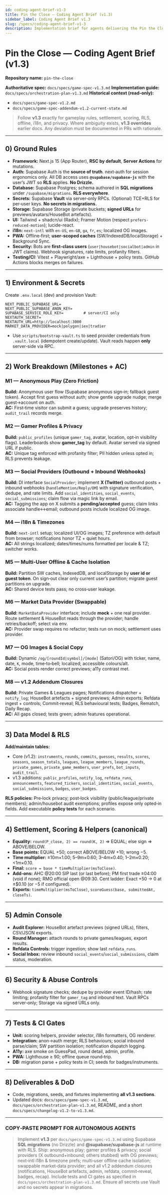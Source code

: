 ```yaml
---
id: coding-agent-brief-v1-3
title: Pin the Close — Coding Agent Brief (v1.3)
sidebar_label: Coding Agent Brief v1.3
slug: /specs/coding-agent-brief-v1-3
description: Implementation brief for agents delivering the Pin the Close v1.3 specification.
---
```


# Pin the Close — Coding Agent Brief (v1.3)

**Repository name:** `pin-the-close`

**Authoritative spec:** `docs/specs/game-spec-v1.3.md`
**Implementation guide:** `docs/specs/orchestration-plan-v1.3.md`
**Historical context (read‑only):**
- `docs/specs/game-spec-v1.2.md`
- `docs/specs/game-spec-addendum-v1.2-current-state.md`

> Follow **v1.3** exactly for gameplay rules, settlement, scoring, RLS, offline, i18n, and privacy. Where ambiguity exists, **v1.3 overrides** earlier docs. Any deviation must be documented in PRs with rationale.

---

## 0) Ground Rules
- **Framework:** Next.js 15 (App Router), **RSC by default**, **Server Actions** for mutations.
- **Auth:** Supabase Auth is the **source of truth**. next‑auth for session ergonomics only. All DB access uses **`@supabase/supabase-js`** with the user’s JWT so **RLS** applies. **No Drizzle.**
- **Database:** Supabase Postgres; schema authored in **SQL migrations** under `/supabase/migrations`. **RLS everywhere**.
- **Secrets:** Supabase **Vault** via server‑only RPCs. (Optional) TCE+RLS for per‑user keys. **No secrets in migrations.**
- **Storage:** Supabase Storage (private buckets; **signed URLs** for previews/avatars/HouseBot artefacts).
- **UI:** Tailwind + shadcn/ui (Radix); Framer Motion (respect `prefers-reduced-motion`); lucide-react.
- **i18n:** `next-intl` with `en-US`, `en-GB`, `ga`, `fr`, `es`; localized OG images.
- **PWA:** Offline‑first; **user‑scoped caches** (SW/IndexedDB/localStorage) + Background Sync.
- **Security:** Bots are **first‑class users** (`user|housebot|socialbot|admin` in JWT claims). Webhook signatures, rate limits, profanity filters.
- **Testing/CI:** Vitest + Playwright/axe + Lighthouse + policy tests. GitHub Actions blocks merges on failures.

---

## 1) Environment & Secrets
Create `.env.local` (dev) and provision Vault:
```
NEXT_PUBLIC_SUPABASE_URL=
NEXT_PUBLIC_SUPABASE_ANON_KEY=
SUPABASE_SERVICE_ROLE_KEY=         # server/CI only
NEXTAUTH_SECRET=
NEXTAUTH_URL=http://localhost:3000
MARKET_DATA_PROVIDER=mock|polygon|iex|tradier
```
- Use `scripts/bootstrap-vault.ts` to seed provider credentials from `.vault.local` (idempotent create/update). Vault reads happen **only** server‑side via RPC.

---

## 2) Work Breakdown (Milestones + AC)

### M1 — Anonymous Play (Zero Friction)
**Build:** Anonymous user flow (Supabase anonymous sign‑in; fallback guest token). Accept first guess without auth; show gentle upgrade nudge; merge guest→account on auth.  
**AC:** First‑time visitor can submit a guess; upgrade preserves history; `audit_trail` records merge.

### M2 — Gamer Profiles & Privacy
**Build:** `public_profiles` (unique `gamer_tag`, avatar, location, opt‑in visibility flags). Leaderboards show **gamer_tag** by default. Avatar served via signed URL if public.  
**AC:** Unique tag enforced with profanity filter; PII hidden unless opted in; RLS prevents leakage.

### M3 — Social Providers (Outbound + Inbound Webhooks)
**Build:** DI interface `SocialProvider`; implement **X (Twitter)** outbound posts + inbound webhooks (`handleMention/Reply/DM`) with signature verification, dedupe, and rate limits. Add `social_identities`, `social_events`, `social_submissions`; claim flow via magic link by email.  
**AC:** Tagging the app on X submits a **pending/accepted** guess; claim links associate handle↔email; outbound posts include localized OG image.

### M4 — i18n & Timezones
**Build:** `next-intl` setup; localized UI/OG images; TZ preference with default from browser; notifications honor TZ + quiet hours.  
**AC:** All strings localized; dates/times/nums formatted per locale & TZ; switcher works.

### M5 — Multi‑User Offline & Cache Isolation
**Build:** Partition SW caches, IndexedDB, and localStorage by **user id or guest token**. On sign‑out clear only current user’s partition; migrate guest partitions on upgrade.  
**AC:** Shared device tests pass; no cross‑user leakage.

### M6 — Market Data Provider (Swappable)
**Build:** `MarketDataProvider` interface; include **mock** + one real provider. Route settlement & HouseBot reads through the provider; handle retries/backoff; select via env.  
**AC:** Provider swap requires no refactor; tests run on mock; settlement uses provider.

### M7 — OG Images & Social Copy
**Build:** Dynamic `/og/[roundId|symbol]/[mode]` (Satori/OG) with ticker, name, date, `K`, mode, time‑to‑bell; localized; accessible colours/alt.  
**AC:** Social posts render correct previews; a11y contrast met.

### M8 — v1.2 Addendum Closures
**Build:** Private Games & Leagues pages; Notifications dispatcher + `notify_log`; HouseBot artefacts + signed previews; Admin exports; Refdata ingest + controls; Commit‑reveal; RLS behavioural tests; Badges, Rematch, Daily Recap.  
**AC:** All gaps closed; tests green; admin features operational.

---

## 3) Data Model & RLS
**Add/maintain tables:**
- Core (v1.2): `instruments`, `rounds`, `commits`, `guesses`, `results`, `scores`, `seasons`, `season_totals`, `leagues`, `league_members`, `league_rounds`, `private_games`, `private_game_members`, `user_prefs`, `bot_inputs`, `audit_trail`.
- v1.3 additions: `public_profiles`, `notify_log`, `refdata_runs`, `announcements`, `featured_tickers`, `social_identities`, `social_events`, `social_submissions`, `badges`, `user_badges`.

**RLS policies:** Pre‑lock privacy; post‑lock visibility (public/league/private members); admin/housebot audit exemptions; profiles expose only opted‑in fields. Add executable **policy tests** for each scenario.

---

## 4) Settlement, Scoring & Helpers (canonical)
- **Equality:** `round(P_close, 2) == round(K, 2)` ⇒ EQUAL; else sign ⇒ ABOVE/BELOW.
- **Base points:** EQUAL +50; correct ABOVE/BELOW +10; wrong −5.
- **Time multiplier:** ≥10m×1.00; 5–9m×0.60; 3–4m×0.40; 1–2m×0.20; &lt;1m×0.10.
- **Final:** `score = base * timeMultiplier(msToClose)`.
- **Add‑ons:** AHC @20:00 SIP last (or last before); PM first trade ≥04:00 (void if none); RMO official open @09:30. Cent ladder: Exact +50 → 0 at ±$0.10 (or −5 if configured).  
- **Exports:** `timeMultiplier(msToClose)`, `scoreGuess(base, submittedAt, closeTs)`.

---

## 5) Admin Console
- **Audit Explorer:** HouseBot artefact previews (signed URLs), filters, CSV/JSON exports.
- **Round Manager:** attach rounds to private games/leagues, export results.
- **Refdata Controls:** trigger ingestion; show last `refdata_runs`.
- **Social Inbox:** review inbound `social_events`/`social_submissions`, claim status, moderation.

---

## 6) Security & Abuse Controls
- Webhook signature checks; dedupe by provider event ID/hash; rate limiting; profanity filter for `gamer_tag` and inbound text. Vault RPCs server‑only; Storage via signed URLs only.

---

## 7) Tests & CI Gates
- **Unit:** scoring helpers, provider selector, i18n formatters, OG renderer.
- **Integration:** anon→auth merge; RLS behaviours; social inbound parse/claim; SW partition isolation; notification dispatch logging.
- **A11y:** axe smoke on GuessPad, round detail, admin, profile.
- **PWA:** Lighthouse ≥ 90; offline queue round‑trip.
- **DB:** migration parse + policy tests in CI; seeds for badges/instruments.

---

## 8) Deliverables & DoD
- Code, migrations, seeds, and fixtures implementing **all v1.3 sections**.
- Updated docs: `docs/specs/game-spec-v1.3.md`, `docs/specs/orchestration-plan-v1.3.md`, README, and a short `docs/specs/changelog-v1.2-to-v1.3.md`.

---

### COPY‑PASTE PROMPT FOR AUTONOMOUS AGENTS
> Implement **v1.3** per `docs/specs/game-spec-v1.3.md` using Supabase **SQL migrations** (no Drizzle) and **@supabase/supabase-js** at runtime with RLS. Ship: anonymous play; gamer profiles & privacy; social providers (X outbound+inbound; others stubbed) with OG previews; next‑intl i18n & timezone prefs; multi‑user offline cache isolation; swappable market‑data provider; and all v1.2 addendum closures (notifications, HouseBot artefacts, admin, refdata, commit‑reveal, badges, recap). Include tests and CI gates as specified in `docs/specs/orchestration-plan-v1.3.md`. Ensure all secrets use Vault and no secrets appear in migrations.

